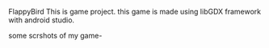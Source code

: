 FlappyBird
This is game project. 
this game is made using libGDX framework with android studio.

some scrshots of my game-
